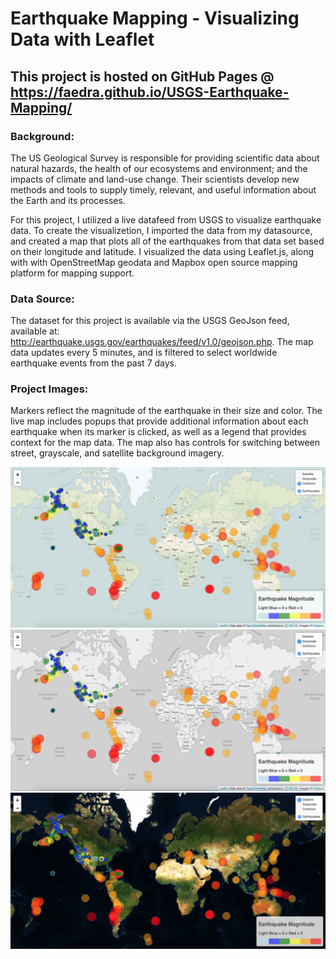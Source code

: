 # Earthquake Mapping - Visualizing Data with Leaflet
## This project is hosted on GitHub Pages @ https://faedra.github.io/USGS-Earthquake-Mapping/

### Background:

The US Geological Survey is responsible for providing scientific data about natural hazards, the health of our ecosystems and environment; and the impacts of climate and land-use change. Their scientists develop new methods and tools to supply timely, relevant, and useful information about the Earth and its processes. 

For this project, I utilized a live datafeed from USGS to visualize earthquake data. To create the visualizetion, I imported the data from my datasource, and created a map that plots all of the earthquakes from that data set based on their longitude and latitude. I visualized the data using Leaflet.js, along with with OpenStreetMap geodata and Mapbox open source mapping platform for mapping support. 

### Data Source:
The dataset for this project is available via the USGS GeoJson feed, available at: http://earthquake.usgs.gov/earthquakes/feed/v1.0/geojson.php. 
The map data updates every 5 minutes, and is filtered to select worldwide earthquake events from the past 7 days. 

### Project Images:

Markers reflect the magnitude of the earthquake in their size and color. The live map includes popups that provide additional information about each earthquake when its marker is clicked, as well as a legend that provides context for the map data. The map also has controls for switching between street, grayscale, and satellite background imagery.

![](images/leaflet1.png)
![](images/leaflet2.png)
![](images/leaflet3.png)
